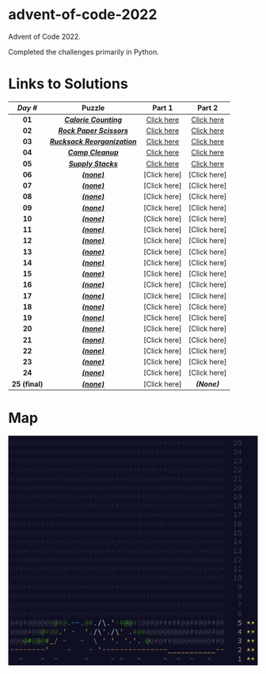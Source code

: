# advent-of-code-2022

Advent of Code 2022.

Completed the challenges primarily in Python.

# Links to Solutions

|  **_Day #_**   |                              **Puzzle**                              |                         **Part 1**                         |                         **Part 2**                         |
|:--------------:|:--------------------------------------------------------------------:|:----------------------------------------------------------:|:----------------------------------------------------------:|
|     **01**     |    [**_Calorie Counting_**](https://adventofcode.com/2022/day/1)     |    [Click here](./day_01_-_calorie_counting/part_1.py)     |    [Click here](./day_01_-_calorie_counting/part_2.py)     |
|     **02**     |   [**_Rock Paper Scissors_**](https://adventofcode.com/2022/day/2)   |   [Click here](./day_02_-_rock_paper_scissors/part_1.py)   |   [Click here](./day_02_-_rock_paper_scissors/part_2.py)   |
|     **03**     | [**_Rucksack Reorganization_**](https://adventofcode.com/2022/day/3) | [Click here](./day_03_-_rucksack_reorganization/part_1.py) | [Click here](./day_03_-_rucksack_reorganization/part_2.py) |
|     **04**     |      [**_Camp Cleanup_**](https://adventofcode.com/2022/day/4)       |      [Click here](./day_04_-_camp_cleanup/part_1.py)       |      [Click here](./day_04_-_camp_cleanup/part_2.py)       |
|     **05**     |      [**_Supply Stacks_**](https://adventofcode.com/2022/day/5)      |      [Click here](./day_05_-_supply_stacks/part_1.py)      |      [Click here](./day_05_-_supply_stacks/part_2.py)      |
|     **06**     |         [**_(none)_**](https://adventofcode.com/2022/day/6)          |                        [Click here]                        |                        [Click here]                        |
|     **07**     |         [**_(none)_**](https://adventofcode.com/2022/day/7)          |                        [Click here]                        |                        [Click here]                        |
|     **08**     |         [**_(none)_**](https://adventofcode.com/2022/day/8)          |                        [Click here]                        |                        [Click here]                        |
|     **09**     |         [**_(none)_**](https://adventofcode.com/2022/day/9)          |                        [Click here]                        |                        [Click here]                        |
|     **10**     |         [**_(none)_**](https://adventofcode.com/2022/day/10)         |                        [Click here]                        |                        [Click here]                        |
|     **11**     |         [**_(none)_**](https://adventofcode.com/2022/day/11)         |                        [Click here]                        |                        [Click here]                        |
|     **12**     |         [**_(none)_**](https://adventofcode.com/2022/day/12)         |                        [Click here]                        |                        [Click here]                        |
|     **13**     |         [**_(none)_**](https://adventofcode.com/2022/day/13)         |                        [Click here]                        |                        [Click here]                        |
|     **14**     |         [**_(none)_**](https://adventofcode.com/2022/day/14)         |                        [Click here]                        |                        [Click here]                        |
|     **15**     |         [**_(none)_**](https://adventofcode.com/2022/day/15)         |                        [Click here]                        |                        [Click here]                        |
|     **16**     |         [**_(none)_**](https://adventofcode.com/2022/day/16)         |                        [Click here]                        |                        [Click here]                        |
|     **17**     |         [**_(none)_**](https://adventofcode.com/2022/day/17)         |                        [Click here]                        |                        [Click here]                        |
|     **18**     |         [**_(none)_**](https://adventofcode.com/2022/day/18)         |                        [Click here]                        |                        [Click here]                        |
|     **19**     |         [**_(none)_**](https://adventofcode.com/2022/day/19)         |                        [Click here]                        |                        [Click here]                        |
|     **20**     |         [**_(none)_**](https://adventofcode.com/2022/day/20)         |                        [Click here]                        |                        [Click here]                        |
|     **21**     |         [**_(none)_**](https://adventofcode.com/2022/day/21)         |                        [Click here]                        |                        [Click here]                        |
|     **22**     |         [**_(none)_**](https://adventofcode.com/2022/day/22)         |                        [Click here]                        |                        [Click here]                        |
|     **23**     |         [**_(none)_**](https://adventofcode.com/2022/day/23)         |                        [Click here]                        |                        [Click here]                        |
|     **24**     |         [**_(none)_**](https://adventofcode.com/2022/day/24)         |                        [Click here]                        |                        [Click here]                        |
| **25 (final)** |         [**_(none)_**](https://adventofcode.com/2022/day/25)         |                        [Click here]                        |                        **_(None)_**                        |

# Map

![](./map.png?raw=true)
